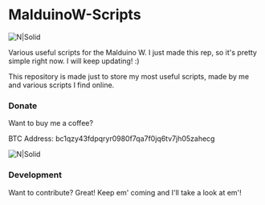 # MalduinoW-Scripts

![N|Solid](https://i.imgur.com/E5ltGFC.png)

Various useful scripts for the Malduino W.
I just made this rep, so it's pretty simple right now. I will keep updating! :)

This repository is made just to store my most useful scripts, made by me and various scripts I find online.
### Donate

Want to buy me a coffee?

BTC Address: bc1qzy43fdpqryr0980f7qa7f0jq6tv7jh05zahecg

![N|Solid](https://i.imgur.com/gSTg1Jk.png)


### Development

Want to contribute? Great!
Keep em' coming and I'll take a look at em'!
